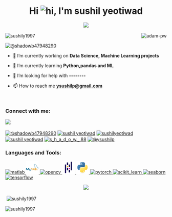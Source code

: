 
<h1 align="center">Hi <img src="https://user-images.githubusercontent.com/1303154/88677602-1635ba80-d120-11ea-84d8-d263ba5fc3c0.gif" width="28px" alt="hi">, I'm sushil yeotiwad</h1>

<p  align="center">
<img src="https://user-images.githubusercontent.com/73097560/115834477-dbab4500-a447-11eb-908a-139a6edaec5c.gif">             
<br>

<p><img align="right" src="https://github.com/Adam-pw/Adam-pw/blob/main/animation_500_kxa883sd.gif" alt="adam-pw" /></p>

<p align="left"> <img src="https://komarev.com/ghpvc/?username=sushily1997&label=Profile%20views&color=0e75b6&style=flat" alt="sushily1997" /> </p>

<p align="left"> <a href="https://twitter.com/@shadowb47948290" target="blank"><img src="https://img.shields.io/twitter/follow/@shadowb47948290?logo=twitter&style=for-the-badge" alt="@shadowb47948290" /></a> </p>

- 🔭 I’m currently working on **Data Science, Machine Learning projects**

- 🌱 I’m currently learning **Python,pandas and ML**

- 🤝 I’m looking for help with **--------**

- 📫 How to reach me **ysushilp@gmail.com**
          
<br> 
<h3 align="left">Connect with me:</h3><img src='https://raw.githubusercontent.com/ShahriarShafin/ShahriarShafin/main/Assets/handshake.gif' width="60px"> </h2> 
<p align="left">
<a href="https://twitter.com/@shadowb47948290" target="blank"><img align="center" src="https://raw.githubusercontent.com/rahuldkjain/github-profile-readme-generator/master/src/images/icons/Social/twitter.svg" alt="@shadowb47948290" height="30" width="40" /></a>
<a href="https://linkedin.com/in/sushil yeotiwad" target="blank"><img align="center" src="https://raw.githubusercontent.com/rahuldkjain/github-profile-readme-generator/master/src/images/icons/Social/linked-in-alt.svg" alt="sushil yeotiwad" height="30" width="40" /></a>
<a href="https://kaggle.com/sushilyeotiwad" target="blank"><img align="center" src="https://raw.githubusercontent.com/rahuldkjain/github-profile-readme-generator/master/src/images/icons/Social/kaggle.svg" alt="sushilyeotiwad" height="30" width="40" /></a>
<a href="https://fb.com/sushil yeotiwad" target="blank"><img align="center" src="https://raw.githubusercontent.com/rahuldkjain/github-profile-readme-generator/master/src/images/icons/Social/facebook.svg" alt="sushil yeotiwad" height="30" width="40" /></a>
<a href="https://instagram.com/s_h_a_d_o_w._.88" target="blank"><img align="center" src="https://raw.githubusercontent.com/rahuldkjain/github-profile-readme-generator/master/src/images/icons/Social/instagram.svg" alt="s_h_a_d_o_w._.88" height="30" width="40" /></a>
<a href="https://medium.com/@ysushilp" target="blank"><img align="center" src="https://raw.githubusercontent.com/rahuldkjain/github-profile-readme-generator/master/src/images/icons/Social/medium.svg" alt="@ysushilp" height="30" width="40" /></a>
</p>

<h3 align="left">Languages and Tools:</h3>
<p align="left"> <a href="https://www.mathworks.com/" target="_blank" rel="noreferrer"> <img src="https://upload.wikimedia.org/wikipedia/commons/2/21/Matlab_Logo.png" alt="matlab" width="40" height="40"/> </a> <a href="https://www.mysql.com/" target="_blank" rel="noreferrer"> <img src="https://raw.githubusercontent.com/devicons/devicon/master/icons/mysql/mysql-original-wordmark.svg" alt="mysql" width="40" height="40"/> </a> <a href="https://opencv.org/" target="_blank" rel="noreferrer"> <img src="https://www.vectorlogo.zone/logos/opencv/opencv-icon.svg" alt="opencv" width="40" height="40"/> </a> <a href="https://pandas.pydata.org/" target="_blank" rel="noreferrer"> <img src="https://raw.githubusercontent.com/devicons/devicon/2ae2a900d2f041da66e950e4d48052658d850630/icons/pandas/pandas-original.svg" alt="pandas" width="40" height="40"/> </a> <a href="https://www.python.org" target="_blank" rel="noreferrer"> <img src="https://raw.githubusercontent.com/devicons/devicon/master/icons/python/python-original.svg" alt="python" width="40" height="40"/> </a> <a href="https://pytorch.org/" target="_blank" rel="noreferrer"> <img src="https://www.vectorlogo.zone/logos/pytorch/pytorch-icon.svg" alt="pytorch" width="40" height="40"/> </a> <a href="https://scikit-learn.org/" target="_blank" rel="noreferrer"> <img src="https://upload.wikimedia.org/wikipedia/commons/0/05/Scikit_learn_logo_small.svg" alt="scikit_learn" width="40" height="40"/> </a> <a href="https://seaborn.pydata.org/" target="_blank" rel="noreferrer"> <img src="https://seaborn.pydata.org/_images/logo-mark-lightbg.svg" alt="seaborn" width="40" height="40"/> </a> <a href="https://www.tensorflow.org" target="_blank" rel="noreferrer"> <img src="https://www.vectorlogo.zone/logos/tensorflow/tensorflow-icon.svg" alt="tensorflow" width="40" height="40"/> </a> </p>
<p  align="center">
<img src="https://user-images.githubusercontent.com/73097560/115834477-dbab4500-a447-11eb-908a-139a6edaec5c.gif">             
<br>
<p>&nbsp;<img align="center" src="https://github-readme-stats.vercel.app/api?username=sushily1997&show_icons=true&locale=en" alt="sushily1997" /></p>

<p><img align="center" src="https://github-readme-streak-stats.herokuapp.com/?user=sushily1997&" alt="sushily1997" /></p>
